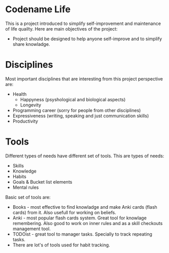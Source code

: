 # Codename Life

This is a project introduced to simplify self-improvement and maintenance of life quailty. 
Here are main objectives of the project:
 * Project should be designed to help anyone self-improve and to simplify share knowladge.

# Disciplines
Most important disciplines that are interesting from this project perspective are:
 * Health
     * Happyness (psyshological and biological aspects)
     * Longevity
 * Programming career (sorry for people from other disciplines)
 * Expressiveness (writing, speaking and just communication skills)
 * Productivity
 
# Tools
Different types of needs have different set of tools. This are types of needs:
 * Skills
 * Knowledge
 * Habits
 * Goals & Bucket list elements
 * Mental rules
 
 Basic set of tools are:
 * Books - most effective to find knowladge and make Anki cards (flash cards) from it. Also usefull for working on beliefs.
 * Anki - most popular flash cards system. Great tool for knowlage remembering. Also good to work on inner rules and as a skill checkouts management tool.
 * TODOist - great tool to manager tasks. Specially to track repeating tasks.
 * There are lot's of tools used for habit tracking. 
